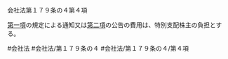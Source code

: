 会社法第１７９条の４第４項

[第一項](会社法＿＿＿＿第１７９条の４第１項)の規定による通知又は[第二項](会社法＿＿＿＿第１７９条の４第２項)の公告の費用は、特別支配株主の負担とする。

#会社法
#会社法/第１７９条の４
#会社法/第１７９条の４/第４項
